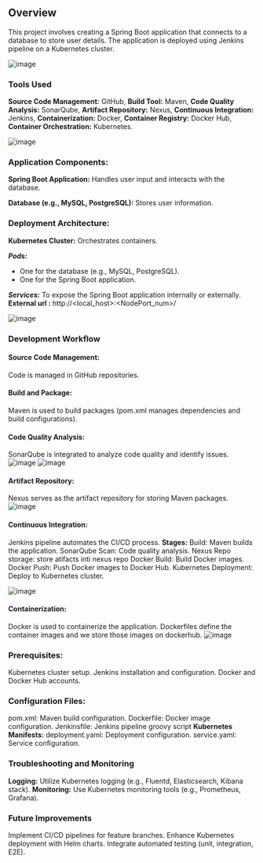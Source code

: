 ## Overview
This project involves creating a Spring Boot application that connects to a database to store user details. The application is deployed using Jenkins pipeline on a Kubernetes cluster.

![image](https://github.com/Loki-1/SpringBootApp/assets/134843197/336fd659-b823-4141-86e0-cc6645a3ca22)

### Tools Used
**Source Code Management:** GitHub, 
**Build Tool:** Maven, 
**Code Quality Analysis:** SonarQube, 
**Artifact Repository:** Nexus, 
**Continuous Integration:** Jenkins, 
**Containerization:** Docker, 
**Container Registry:** Docker Hub, 
**Container Orchestration:** Kubernetes.

![image](https://github.com/Loki-1/SpringBootApp/assets/134843197/cefaa304-280b-4357-9867-052ad3200783)



### Application Components:
**Spring Boot Application:** Handles user input and interacts with the database.

**Database (e.g., MySQL, PostgreSQL):** Stores user information.

### Deployment Architecture:

**Kubernetes Cluster:** Orchestrates containers.

***Pods:***
* One for the database (e.g., MySQL, PostgreSQL).
* One for the Spring Boot application.

***Services:***
To expose the Spring Boot application internally or externally.
         **External url :** http://<local_host>:<NodePort_num>/

![image](https://github.com/Loki-1/SpringBootApp/assets/134843197/988338b5-ed31-4980-a2bb-a6eb7c6ec15b)

### Development Workflow
#### Source Code Management:
Code is managed in GitHub repositories.

#### Build and Package:
Maven is used to build packages (pom.xml manages dependencies and build configurations).

#### Code Quality Analysis:
SonarQube is integrated to analyze code quality and identify issues.
![image](https://github.com/Loki-1/SpringBootApp/assets/134843197/6a38b2c6-a1d1-4cc9-ae84-91dd4b76c16d)
![image](https://github.com/Loki-1/SpringBootApp/assets/134843197/8b18a98e-b7b2-4d89-99d3-33b9eac5bc7d)

#### Artifact Repository:
Nexus serves as the artifact repository for storing Maven packages.
![image](https://github.com/Loki-1/SpringBootApp/assets/134843197/d65f9747-90e5-49c0-8c12-4a394538ae1c)

#### Continuous Integration:
Jenkins pipeline automates the CI/CD process.
**Stages:**
Build: Maven builds the application.
SonarQube Scan: Code quality analysis.
Nexus Repo storage: store atifacts inti nexus repo
Docker Build: Build Docker images.
Docker Push: Push Docker images to Docker Hub.
Kubernetes Deployment: Deploy to Kubernetes cluster.

![image](https://github.com/Loki-1/SpringBootApp/assets/134843197/683110c3-0d48-4641-a920-5a4e01e569ef)

#### Containerization:
Docker is used to containerize the application.
Dockerfiles define the container images and we store those images on dockerhub.
![image](https://github.com/Loki-1/SpringBootApp/assets/134843197/bf15e7b5-01fa-4996-94b1-38cbf02d1423)

### Prerequisites:
Kubernetes cluster setup.
Jenkins installation and configuration.
Docker and Docker Hub accounts.

### Configuration Files:
pom.xml: Maven build configuration.
Dockerfile: Docker image configuration.
Jenkinsfile: Jenkins pipeline groovy script
**Kubernetes Manifests:**
deployment.yaml: Deployment configuration.
service.yaml: Service configuration.

### Troubleshooting and Monitoring
**Logging:**
Utilize Kubernetes logging (e.g., Fluentd, Elasticsearch, Kibana stack).
**Monitoring:**
Use Kubernetes monitoring tools (e.g., Prometheus, Grafana).

### Future Improvements
Implement CI/CD pipelines for feature branches.
Enhance Kubernetes deployment with Helm charts.
Integrate automated testing (unit, integration, E2E).


